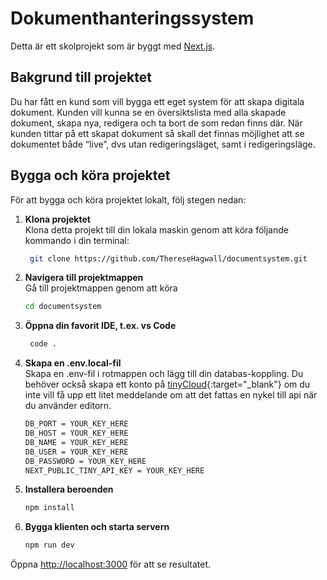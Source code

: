 # Dokumenthanteringssystem

Detta är ett skolprojekt som är byggt med [Next.js](https://nextjs.org/).

## Bakgrund till projektet
Du har fått en kund som vill bygga ett eget system för att skapa digitala dokument. Kunden vill kunna se en översiktslista med alla skapade dokument, skapa nya, redigera och ta bort de som redan finns där. När kunden tittar på ett skapat dokument så skall det finnas möjlighet att se dokumentet både “live”, dvs utan redigeringsläget, samt i redigeringsläge.

## Bygga och köra projektet

För att bygga och köra projektet lokalt, följ stegen nedan:

1. **Klona projektet**  
   Klona detta projekt till din lokala maskin genom att köra följande kommando i din terminal:
   ```bash
    git clone https://github.com/ThereseHagwall/documentsystem.git
2. **Navigera till projektmappen**  
  Gå till projektmappen genom att köra
    ```bash
    cd documentsystem
3. **Öppna din favorit IDE, t.ex. vs Code**
    ```bash
     code .
4. **Skapa en .env.local-fil**  
   Skapa en .env-fil i rotmappen och lägg till din databas-koppling. Du behöver också skapa ett konto på [tinyCloud](https://www.tiny.cloud/){:target="_blank"} om du inte vill få upp ett litet meddelande om att det fattas en nykel till api när du använder editorn.  
    ```bash
    DB_PORT = YOUR_KEY_HERE
    DB_HOST = YOUR_KEY_HERE
    DB_NAME = YOUR_KEY_HERE
    DB_USER = YOUR_KEY_HERE
    DB_PASSWORD = YOUR_KEY_HERE
    NEXT_PUBLIC_TINY_API_KEY = YOUR_KEY_HERE
5. **Installera beroenden**
   ```bash
   npm install
6. **Bygga klienten och starta servern**
    ```bash
    npm run dev

Öppna [http://localhost:3000](http://localhost:3000) för att se resultatet.

